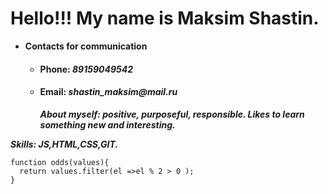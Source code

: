 # Hello!!! My name is Maksim Shastin.

- **Сontacts for communication**
  - #### Phone: _89159049542_
  - #### Email: _shastin_maksim@mail.ru_
    **_About myself: positive, purposeful, responsible. Likes to learn something new and interesting._**

**_Skills: JS,HTML,CSS,GIT._**

```
function odds(values){
  return values.filter(el =>el % 2 > 0 );
}
```
